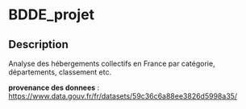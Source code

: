 # BDDE_projet

## Description

Analyse des hébergements collectifs en France par catégorie, départements, classement etc.

**provenance des donnees** : https://www.data.gouv.fr/fr/datasets/59c36c6a88ee3826d5998a35/
